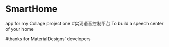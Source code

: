 # SmartHome
app for my Collage project one
#实现语音控制平台 
To build a speech center of your home

#thanks for MaterialDesigns' developers

